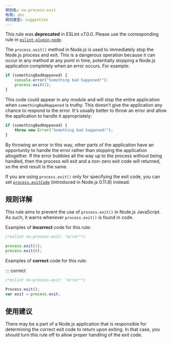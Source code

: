 ```yaml
---
规则名: no-process-exit
布局: doc
规则类型: suggestion
---
```



This rule was **deprecated** in ESLint v7.0.0. Please use the corresponding rule in [`eslint-plugin-node`](https://github.com/mysticatea/eslint-plugin-node).

The `process.exit()` method in Node.js is used to immediately stop the Node.js process and exit. This is a dangerous operation because it can occur in any method at any point in time, potentially stopping a Node.js application completely when an error occurs. For example:

```js
if (somethingBadHappened) {
    console.error("Something bad happened!");
    process.exit(1);
}
```

This code could appear in any module and will stop the entire application when `somethingBadHappened` is truthy. This doesn't give the application any chance to respond to the error. It's usually better to throw an error and allow the application to handle it appropriately:

```js
if (somethingBadHappened) {
    throw new Error("Something bad happened!");
}
```

By throwing an error in this way, other parts of the application have an opportunity to handle the error rather than stopping the application altogether. If the error bubbles all the way up to the process without being handled, then the process will exit and a non-zero exit code will returned, so the end result is the same.

If you are using `process.exit()` only for specifying the exit code, you can set [`process.exitCode`](https://nodejs.org/api/process.html#process_process_exitcode) (introduced in Node.js 0.11.8) instead.

## 规则详解

This rule aims to prevent the use of `process.exit()` in Node.js JavaScript. As such, it warns whenever `process.exit()` is found in code.

Examples of **incorrect** code for this rule:



```js
/*eslint no-process-exit: "error"*/

process.exit(1);
process.exit(0);
```

Examples of **correct** code for this rule:

::: correct

```js
/*eslint no-process-exit: "error"*/

Process.exit();
var exit = process.exit;
```

## 使用建议

There may be a part of a Node.js application that is responsible for determining the correct exit code to return upon exiting. In that case, you should turn this rule off to allow proper handling of the exit code.
